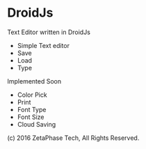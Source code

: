 # DroidJs
Text Editor written in DroidJs
- Simple Text editor
- Save
- Load
- Type

Implemented Soon
- Color Pick
- Print
- Font Type
- Font Size
- Cloud Saving

(c) 2016 ZetaPhase Tech, All Rights Reserved.
